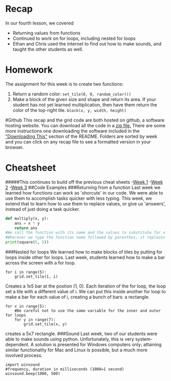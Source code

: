 # Recap
In our fourth lesson, we covered
- Returning values from functions
- Continued to work on for loops, including nested for loops
- Ethan and Chris used the internet to find out how to make sounds, and taught the other students as well.

# Homework
The assignment for this week is to create two functions: 
1. Return a random color: `set_tile(0, 0, random_color())`
2. Make a block of the given size and shape and return its area. If your student has not yet learned multiplication, then have them return the color of the top-right tile. `block(x, y, width, height)`

#Github
This recap and the grid code are both hosted on github, a software hosting website. You can download all the code in a [zip file.](https://github.com/LordPharaoh/learn-python/archive/master.zip) There are some more instructions one downloading the software included in the ["Downloading This"](https://github.com/LordPharaoh/learn-python#downloading-this) section of the README.
Folders are sorted by week and you can click on any recap file to see a formatted version in your browser.
# Cheatsheet
#####This continues to build off the previous cheat sheets 
-[Week 1](https://github.com/LordPharaoh/learn-python/blob/master/week1/recap.md)
-[Week 2](https://github.com/LordPharaoh/learn-python/blob/master/week2/recap.md)
-[Week 3](https://github.com/LordPharaoh/learn-python/blob/master/week3/recap.md)
##Code Examples
###Returning from a function
Last week we learned how functions can work as 'shorcuts' in our code. We were able to use them to accomplish tasks quicker with less typing.
This week, we extend that to learn how to use them to replace values, or give us 'answers', instead of just doing a task quicker.
```python
def multiply(x, y):
	ans = x * y
	return ans
#We call the function with its name and the values to substitute for x and y.
#Wherever we type the function name followed by parenthes, it replaces that with the answer (in this case, 25)
print(square(5, 5))
```
###Nested for loops
We learned how to make blocks of tiles by putting for loops inside other for loops.
Last week, students learned how to make a bar across the screen with a for loop.
```
for i in range(5):
	grid.set_tile(1, i)
```
Creates a 1x5 bar at the postion (1, 0). Each iteration of the for loop, the loop set a tile with a different value of i.
We can put this inside another for loop to make a bar for each value of i, creating a bunch of bars: a rectangle.
```
for x in range(5):
	#Be careful not to use the same variable for the inner and outer for loops
	for y in range(7):
		grid.set_tile(x, y)
```
creates a 5x7 rectangle.
###Sound
Last week, two of our students were able to make sounds using python. Unfortunately, this is very system-dependent. 
A solution is presented for Windows computers only; attaining similar functionality for Mac and Linux is possible, but a much more involved process.
```
import winsound
#frequency, duration in milliseconds (1000=1 second)
winsound.beep(1000, 500)
```



